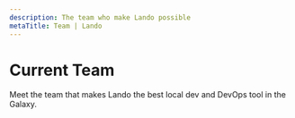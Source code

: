 ```yaml
---
description: The team who make Lando possible
metaTitle: Team | Lando
---
```


# Current Team

Meet the team that makes Lando the best local dev and DevOps tool in the Galaxy.

<TeamList />
